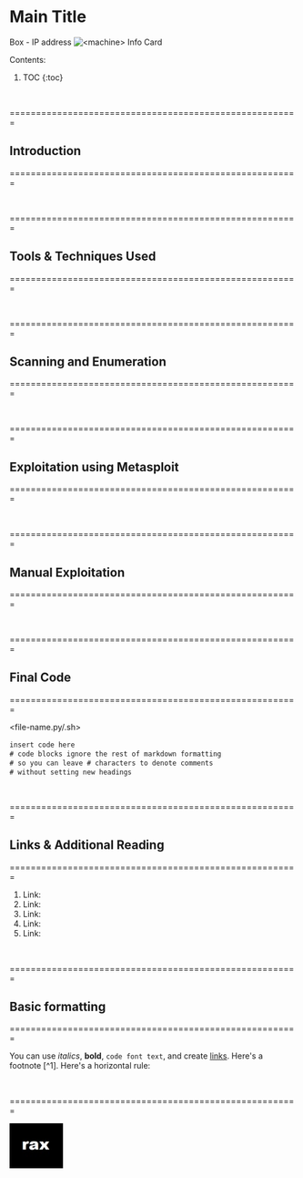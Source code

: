 # Main Title

Box - IP address
![](/images/<box>/<filename> "<machine> Info Card")

Contents:

1. TOC
{:toc}

<p>&nbsp;</p>
=======================================================

## Introduction

=======================================================

<p>&nbsp;</p>
=======================================================

## Tools & Techniques Used

=======================================================

<p>&nbsp;</p>
=======================================================

## Scanning and Enumeration

=======================================================



<p>&nbsp;</p>
=======================================================

## Exploitation using Metasploit

=======================================================




<p>&nbsp;</p>
=======================================================

## Manual Exploitation

=======================================================




<p>&nbsp;</p>
=======================================================

## Final Code

=======================================================

<file-name.py/.sh>

    insert code here
    # code blocks ignore the rest of markdown formatting
    # so you can leave # characters to denote comments
    # without setting new headings
        

<p>&nbsp;</p>
=======================================================

## Links & Additional Reading

=======================================================

1. Link: []()
2. Link: []()
3. Link: []()
4. Link: []()
5. Link: []()

<p>&nbsp;</p>
=======================================================

## Basic formatting

=======================================================

You can use *italics*, **bold**, `code font text`, and create [links](https://www.markdownguide.org/cheat-sheet/). Here's a footnote [^1]. Here's a horizontal rule:

<p>&nbsp;</p>

=======================================================

![rax logo](/images/rax_intel.png)

<p>&nbsp;</p>
